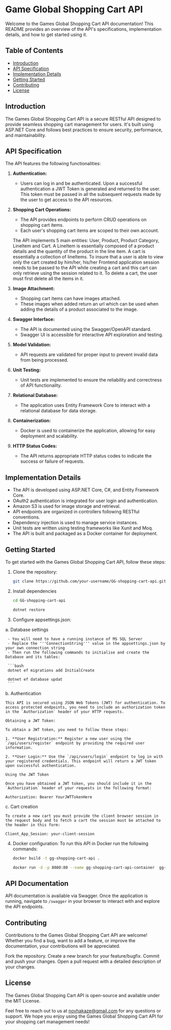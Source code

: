 # Game Global Shopping Cart API

Welcome to the Games Global Shopping Cart API documentation! This README provides an overview of the API's specifications, implementation details, and how to get started using it.

## Table of Contents

- [Introduction](#introduction)
- [API Specification](#api-specification)
- [Implementation Details](#implementation-details)
- [Getting Started](#getting-started)
- [Contributing](#contributing)
- [License](#license)

## Introduction

The Games Global Shopping Cart API is a secure RESTful API designed to provide seamless shopping cart management for users. It's built using ASP.NET Core and follows best practices to ensure security, performance, and maintainability.

## API Specification

The API features the following functionalities:

1. **Authentication:**
   - Users can log in and be authenticated. Upon a successful authentication a JWT Token is generated and returned to the user. This token must be passed in all the subsequent requests made by the user to get access to the API resources.

2. **Shopping Cart Operations:**
   - The API provides endpoints to perform CRUD operations on shopping cart items.
   - Each user's shopping cart items are scoped to their own account.

   The API implements 5 main entities: User, Product, Product Category, LineItem and Cart. A LineItem is essentially composed of a product details and the quantity of the product in the line item.
   A cart is essentially a collection of lineItems. To insure that a user is able to view only the cart created by him/her, his/her Frontend application session
   needs to be passed to the API while creating a cart and this cart can only retrieve using the session related to it. To delete a cart, the user must first delete
   all the items in it.

3. **Image Attachment:**
   - Shopping cart items can have images attached.
   - These images when added return an url which can be used when adding the details of a product associated to the image.

4. **Swagger Interface:**
   - The API is documented using the Swagger/OpenAPI standard.
   - Swagger UI is accessible for interactive API exploration and testing.

5. **Model Validation:**
   - API requests are validated for proper input to prevent invalid data from being processed.

6. **Unit Testing:**
   - Unit tests are implemented to ensure the reliability and correctness of API functionality.

7. **Relational Database:**
   - The application uses Entity Framework Core to interact with a relational database for data storage.

8. **Containerization:**
   - Docker is used to containerize the application, allowing for easy deployment and scalability.

9. **HTTP Status Codes:**
   - The API returns appropriate HTTP status codes to indicate the success or failure of requests.

## Implementation Details

- The API is developed using ASP.NET Core, C#, and Entity Framework Core.
- OAuth2 authentication is integrated for user login and authentication.
- Amazon S3 is used for image storage and retrieval.
- API endpoints are organized in controllers following RESTful conventions.
- Dependency injection is used to manage service instances.
- Unit tests are written using testing frameworks like Xunit and Moq.
- The API is built and packaged as a Docker container for deployment.

## Getting Started

To get started with the Games Global Shopping Cart API, follow these steps:

1. Clone the repository:

   ```bash
   git clone https://github.com/your-username/GG-shopping-cart-api.git
   ```
2. Install dependencies
    ```bash
    cd GG-shopping-cart-api

    dotnet restore

    ```
3. Configure appsettings.json:

 a. Database settings

     - You will need to have a running instance of MS SQL Server
     - Replace the '''ConnectionString''' value in the appsettings.json by your own connection string
     - Then run the following commands to initialise and create the Database and its tables:

     ```bash
     dotnet ef migrations add InitialCreate

     dotnet ef database updat
     ```
 
  b. Authentication

    This API is secured using JSON Web Tokens (JWT) for authentication. To access protected endpoints, you need to include an authorization token in the `Authorization` header of your HTTP requests.

    Obtaining a JWT Token:

    To obtain a JWT token, you need to follow these steps:

    1. **User Registration:** Register a new user using the `/api/users/register` endpoint by providing the required user information.

    2. **User Login:** Use the `/api/users/login` endpoint to log in with your registered credentials. This endpoint will return a JWT token upon successful authentication.

    Using the JWT Token

    Once you have obtained a JWT token, you should include it in the `Authorization` header of your requests in the following format:

    Authorization: Bearer YourJWTTokenHere

  c. Cart creation

    To create a new cart you must provide the client browser session in the request body and to fetch a cart the session must be attached to the header in this form:

    Client_App_Session: your-client-session


4. Docker configuration:
    To run this API in Docker run the following commands:

    ```bash
    docker build -t gg-shopping-cart-api .

    docker run -d -p 8080:80 --name gg-shopping-cart-api-container  gg-shopping-cart-api
    ```


## API Documentation

API documentation is available via Swagger. Once the application is running, navigate to `/swagger` in your browser to interact with and explore the API endpoints.


## Contributing

Contributions to the Games Global Shopping Cart API are welcome! Whether you find a bug, want to add a feature, or improve the documentation, your contributions will be appreciated.

Fork the repository.
Create a new branch for your feature/bugfix.
Commit and push your changes.
Open a pull request with a detailed description of your changes.

## License

The Games Global Shopping Cart API is open-source and available under the MIT License.

Feel free to reach out to us at novhakaze@gmail.com for any questions or support. We hope you enjoy using the Games Global Shopping Cart API for your shopping cart management needs!
